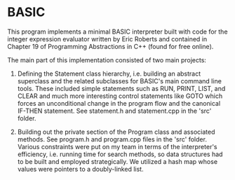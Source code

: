 # BASIC
This program implements a minimal BASIC interpreter built with code for the integer expression evaluator written by 
Eric Roberts and contained in Chapter 19 of Programming Abstractions in C++ (found for free online).

The main part of this implementation consisted of two main projects:

1. Defining the Statement class hierarchy, i.e. building an abstract superclass and the related subclasses for BASIC's main command line tools. These included simple statements such as RUN, PRINT, LIST, and CLEAR and much more interesting control statements like GOTO which forces an unconditional change in the program flow and the canonical IF-THEN statement. See statement.h and statement.cpp in the 'src' folder.

2. Building out the private section of the Program class and associated methods. See program.h and program.cpp files in the 'src' folder. Various constraints were put on my team in terms of the interpreter's efficiency, i.e. running time for search methods, so data structures had to be built and employed strategically. We utilized a hash map whose values were pointers to a doubly-linked list. 




